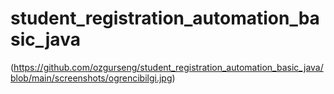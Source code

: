 # student_registration_automation_basic_java
(https://github.com/ozgurseng/student_registration_automation_basic_java/blob/main/screenshots/ogrencibilgi.jpg)